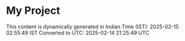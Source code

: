 # My Project

This content is dynamically generated in Indian Time (IST): 2025-02-15 02:55:49 IST
Converted to UTC: 2025-02-14 21:25:49 UTC
